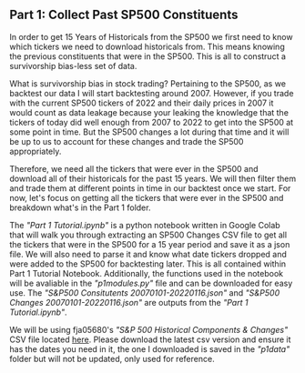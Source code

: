 ## Part 1: Collect Past SP500 Constituents

In order to get 15 Years of Historicals from the SP500 we first need to know which tickers we need to download historicals from. This means knowing the previous constituents that were in the SP500. This is all to construct a survivorship bias-less set of data.

What is survivorship bias in stock trading? Pertaining to the SP500, as we backtest our data I will start backtesting around 2007. However, if you trade with the current SP500 tickers of 2022 and their daily prices in 2007 it would count as data leakage because your leaking the knowledge that the tickers of today did well enough from 2007 to 2022 to get into the SP500 at some point in time. But the SP500 changes a lot during that time and it will be up to us to account for these changes and trade the SP500 appropriately.

Therefore, we need all the tickers that were ever in the SP500 and download all of their historicals for the past 15 years. We will then filter them and trade them at different points in time in our backtest once we start. For now, let's focus on getting all the tickers that were ever in the SP500 and breakdown what's in the Part 1 folder.

The *"Part 1 Tutorial.ipynb"* is a python notebook written in Google Colab that will walk you through extracting an SP500 Changes CSV file to get all the tickers that were in the SP500 for a 15 year period and save it as a json file. We will also need to parse it and know what date tickers dropped and were added to the SP500 for backtesting later. This is all contained within Part 1 Tutorial Notebook. Additionally, the functions used in the notebook will be avaliable in the *"p1modules.py"* file and can be downloaded for easy use. The *"S&P500 Consitutents 20070101-20220116.json"* and *"S&P500 Changes 20070101-20220116.json"* are outputs from the *"Part 1 Tutorial.ipynb"*.

We will be using fja05680's *"S&P 500 Historical Components & Changes"* CSV file located [here](https://github.com/fja05680/sp500). Please download the latest csv version and ensure it has the dates you need in it, the one I downloaded is saved in the *"p1data"* folder but will not be updated, only used for reference.
